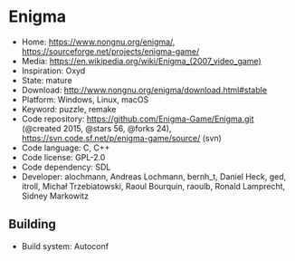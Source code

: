 # Enigma

- Home: https://www.nongnu.org/enigma/, https://sourceforge.net/projects/enigma-game/
- Media: https://en.wikipedia.org/wiki/Enigma_(2007_video_game)
- Inspiration: Oxyd
- State: mature
- Download: http://www.nongnu.org/enigma/download.html#stable
- Platform: Windows, Linux, macOS
- Keyword: puzzle, remake
- Code repository: https://github.com/Enigma-Game/Enigma.git (@created 2015, @stars 56, @forks 24), https://svn.code.sf.net/p/enigma-game/source/ (svn)
- Code language: C, C++
- Code license: GPL-2.0
- Code dependency: SDL
- Developer: alochmann, Andreas Lochmann, bernh_t, Daniel Heck, ged, itroll, Michał Trzebiatowski, Raoul Bourquin, raoulb, Ronald Lamprecht, Sidney Markowitz

## Building

- Build system: Autoconf
